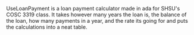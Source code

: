 UseLoanPayment is a loan payment calculator made in ada for SHSU's COSC 3319 class. It takes however many years the loan is, the balance of the loan, how many payments in a year, and the rate its going for and puts the calculations into a neat table.
